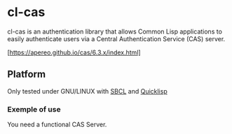 # cl-cas

cl-cas is an authentication library that allows Common Lisp applications to easily authenticate users via a Central Authentication Service (CAS) server.

[https://apereo.github.io/cas/6.3.x/index.html]

## Platform
Only tested under GNU/LINUX with [SBCL][SBCL] and [Quicklisp][QL]

### Exemple of use

You need a functional CAS Server.

```lisp
 
```

[SBCL]: http://www.sbcl.org/platform-table.html "SBCL"
[QL]: https://www.quicklisp.org/beta/ "Quicklisp"